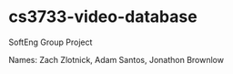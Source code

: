 # cs3733-video-database
SoftEng Group Project

Names: Zach Zlotnick, Adam Santos, Jonathon Brownlow
